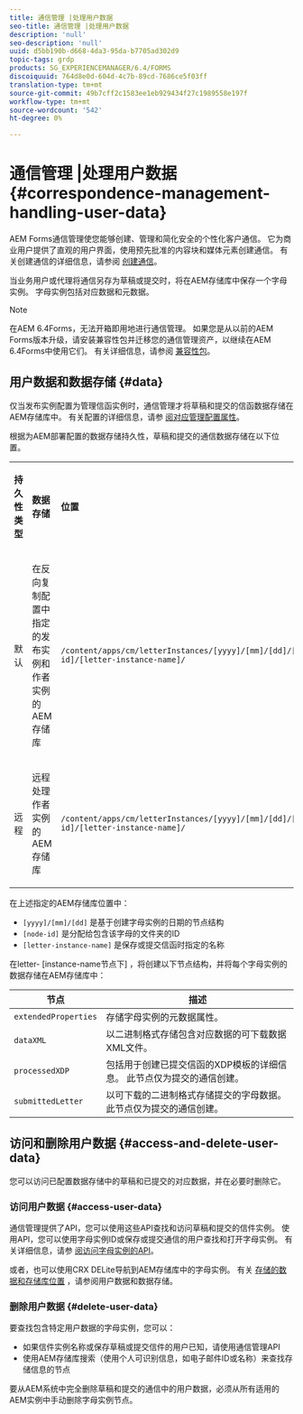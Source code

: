```yaml
---
title: 通信管理 |处理用户数据
seo-title: 通信管理 |处理用户数据
description: 'null'
seo-description: 'null'
uuid: d5bb190b-d668-4da3-95da-b7705ad302d9
topic-tags: grdp
products: SG_EXPERIENCEMANAGER/6.4/FORMS
discoiquuid: 764d8e0d-604d-4c7b-89cd-7686ce5f03ff
translation-type: tm+mt
source-git-commit: 49b7cff2c1583ee1eb929434f27c1989558e197f
workflow-type: tm+mt
source-wordcount: '542'
ht-degree: 0%

---
```



# 通信管理 |处理用户数据 {#correspondence-management-handling-user-data}

AEM Forms通信管理使您能够创建、管理和简化安全的个性化客户通信。 它为商业用户提供了直观的用户界面，使用预先批准的内容块和媒体元素创建通信。 有关创建通信的详细信息，请参阅 [创建通信](/help/forms/using/create-correspondence.md)。

当业务用户或代理将通信另存为草稿或提交时，将在AEM存储库中保存一个字母实例。 字母实例包括对应数据和元数据。

>[!NOTE]
>
>在AEM 6.4Forms，无法开箱即用地进行通信管理。 如果您是从以前的AEM Forms版本升级，请安装兼容性包并迁移您的通信管理资产，以继续在AEM 6.4Forms中使用它们。 有关详细信息，请参阅 [兼容性包](/help/forms/using/compatibility-package.md)。

## 用户数据和数据存储 {#data}

仅当发布实例配置为管理信函实例时，通信管理才将草稿和提交的信函数据存储在AEM存储库中。 有关配置的详细信息，请参 [阅对应管理配置属性](/help/forms/using/cm-configuration-properties.md)。

根据为AEM部署配置的数据存储持久性，草稿和提交的通信数据存储在以下位置。

<table> 
 <tbody>
  <tr>
   <td><p><strong>持久性类型</strong></p> </td> 
   <td><p><strong>数据存储</strong></p> </td> 
   <td><p><strong>位置</strong></p> </td> 
  </tr>
  <tr>
   <td><p>默认</p> </td> 
   <td><p>在反向复制配置中指定的发布实例和作者实例的AEM存储库</p> </td> 
   <td><p><code>/content/apps/cm/letterInstances/[yyyy]/[mm]/[dd]/[node-id]/[letter-instance-name]/</code> </p> </td> 
  </tr>
  <tr>
   <td><p>远程</p> </td> 
   <td><p>远程处理作者实例的AEM存储库</p> </td> 
   <td><p><code>/content/apps/cm/letterInstances/[yyyy]/[mm]/[dd]/[node-id]/[letter-instance-name]/</code></p> </td> 
  </tr>
 </tbody>
</table>

在上述指定的AEM存储库位置中：

* `[yyyy]/[mm]/[dd]` 是基于创建字母实例的日期的节点结构
* `[node-id]` 是分配给包含该字母的文件夹的ID
* `[letter-instance-name]` 是保存或提交信函时指定的名称

在letter- [instance-name节点下] ，将创建以下节点结构，并将每个字母实例的数据存储在AEM存储库中：

| 节点 | 描述 |
|---|---|
| `extendedProperties` | 存储字母实例的元数据属性。 |
| `dataXML` | 以二进制格式存储包含对应数据的可下载数据XML文件。 |
| `processedXDP` | 包括用于创建已提交信函的XDP模板的详细信息。 此节点仅为提交的通信创建。 |
| `submittedLetter` | 以可下载的二进制格式存储提交的字母数据。 此节点仅为提交的通信创建。 |

## 访问和删除用户数据 {#access-and-delete-user-data}

您可以访问已配置数据存储中的草稿和已提交的对应数据，并在必要时删除它。

### 访问用户数据 {#access-user-data}

通信管理提供了API，您可以使用这些API查找和访问草稿和提交的信件实例。 使用API，您可以使用字母实例ID或保存或提交通信的用户查找和打开字母实例。 有关详细信息，请参 [阅访问字母实例的API](/help/forms/using/cm-apis-to-access-letter-instances.md)。

或者，也可以使用CRX DELite导航到AEM存储库中的字母实例。 有关 [存储的数据和存储库位置](/help/forms/using/correspondence-management-handling-user-data.md#data) ，请参阅用户数据和数据存储。

### 删除用户数据 {#delete-user-data}

要查找包含特定用户数据的字母实例，您可以：

* 如果信件实例名称或保存草稿或提交信件的用户已知，请使用通信管理API
* 使用AEM存储库搜索（使用个人可识别信息，如电子邮件ID或名称）来查找存储信息的节点

要从AEM系统中完全删除草稿和提交的通信中的用户数据，必须从所有适用的AEM实例中手动删除字母实例节点。
